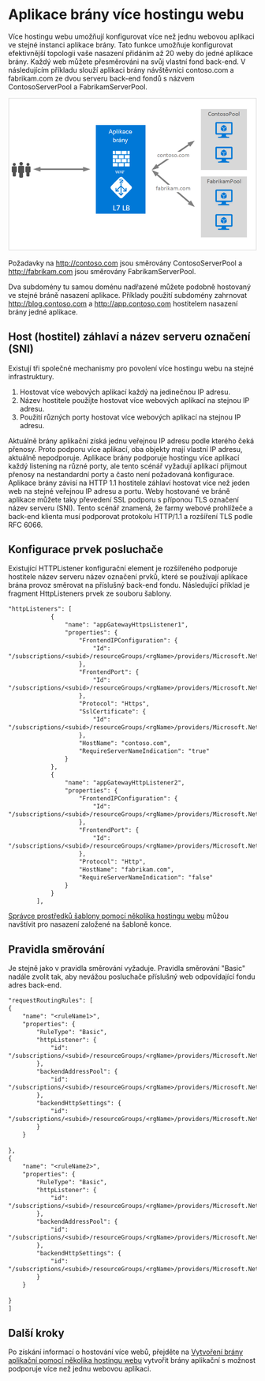 <properties
   pageTitle="Hostování více webů na brány aplikace | Microsoft Azure"
   description="Tato stránka obsahuje přehled podpory víc webů aplikace brány."
   documentationCenter="na"
   services="application-gateway"
   authors="amsriva"
   manager="rossort"
   editor="amsriva"/>
<tags
   ms.service="application-gateway"
   ms.devlang="na"
   ms.topic="hero-article"
   ms.tgt_pltfrm="na"
   ms.workload="infrastructure-services"
   ms.date="10/25/2016"
   ms.author="amsriva"/>

# <a name="application-gateway-multiple-site-hosting"></a>Aplikace brány více hostingu webu

Více hostingu webu umožňují konfigurovat více než jednu webovou aplikaci ve stejné instanci aplikace brány. Tato funkce umožňuje konfigurovat efektivnější topologii vaše nasazení přidáním až 20 weby do jedné aplikace brány. Každý web můžete přesměrováni na svůj vlastní fond back-end. V následujícím příkladu slouží aplikaci brány návštěvníci contoso.com a fabrikam.com ze dvou serveru back-end fondů s názvem ContosoServerPool a FabrikamServerPool.

![imageURLroute](./media/application-gateway-multi-site-overview/multisite.png)

Požadavky na http://contoso.com jsou směrovány ContosoServerPool a http://fabrikam.com jsou směrovány FabrikamServerPool.

Dva subdomény tu samou doménu nadřazené můžete podobně hostovaný ve stejné bráně nasazení aplikace. Příklady použití subdomény zahrnovat http://blog.contoso.com a http://app.contoso.com hostitelem nasazení brány jedné aplikace.

## <a name="host-headers-and-server-name-indication-sni"></a>Host (hostitel) záhlaví a název serveru označení (SNI)

Existují tři společné mechanismy pro povolení více hostingu webu na stejné infrastruktury.

1. Hostovat více webových aplikací každý na jedinečnou IP adresu.
2. Název hostitele použijte hostovat více webových aplikací na stejnou IP adresu.
3. Použití různých porty hostovat více webových aplikací na stejnou IP adresu.

Aktuálně brány aplikační získá jednu veřejnou IP adresu podle kterého čeká přenosy. Proto podporu více aplikací, oba objekty mají vlastní IP adresu, aktuálně nepodporuje. Aplikace brány podporuje hostingu více aplikací každý listening na různé porty, ale tento scénář vyžadují aplikací přijmout přenosy na nestandardní porty a často není požadovaná konfigurace. Aplikace brány závisí na HTTP 1.1 hostitele záhlaví hostovat více než jeden web na stejné veřejnou IP adresu a portu. Weby hostované ve bráně aplikace můžete taky převedení SSL podporu s příponou TLS označení název serveru (SNI). Tento scénář znamená, že farmy webové prohlížeče a back-end klienta musí podporovat protokolu HTTP/1.1 a rozšíření TLS podle RFC 6066.

## <a name="listener-configuration-element"></a>Konfigurace prvek posluchače

Existující HTTPListener konfigurační element je rozšířeného podporuje hostitele název serveru název označení prvků, které se používají aplikace brána provoz směrovat na příslušný back-end fondu. Následující příklad je fragment HttpListeners prvek ze souboru šablony.

    "httpListeners": [
                {
                    "name": "appGatewayHttpsListener1",
                    "properties": {
                        "FrontendIPConfiguration": {
                            "Id": "/subscriptions/<subid>/resourceGroups/<rgName>/providers/Microsoft.Network/applicationGateways/applicationGateway1/frontendIPConfigurations/DefaultFrontendPublicIP"
                        },
                        "FrontendPort": {
                            "Id": "/subscriptions/<subid>/resourceGroups/<rgName>/providers/Microsoft.Network/applicationGateways/applicationGateway1/frontendPorts/appGatewayFrontendPort443'"
                        },
                        "Protocol": "Https",
                        "SslCertificate": {
                            "Id": "/subscriptions/<subid>/resourceGroups/<rgName>/providers/Microsoft.Network/applicationGateways/applicationGateway1/sslCertificates/appGatewaySslCert1'"
                        },
                        "HostName": "contoso.com",
                        "RequireServerNameIndication": "true"
                    }
                },
                {
                    "name": "appGatewayHttpListener2",
                    "properties": {
                        "FrontendIPConfiguration": {
                            "Id": "/subscriptions/<subid>/resourceGroups/<rgName>/providers/Microsoft.Network/applicationGateways/applicationGateway1/frontendIPConfigurations/appGatewayFrontendIP'"
                        },
                        "FrontendPort": {
                            "Id": "/subscriptions/<subid>/resourceGroups/<rgName>/providers/Microsoft.Network/applicationGateways/applicationGateway1/frontendPorts/appGatewayFrontendPort80'"
                        },
                        "Protocol": "Http",
                        "HostName": "fabrikam.com",
                        "RequireServerNameIndication": "false"
                    }
                }
            ],




[Správce prostředků šablony pomocí několika hostingu webu](https://github.com/Azure/azure-quickstart-templates/blob/master/201-application-gateway-multihosting) můžou navštívit pro nasazení založené na šabloně konce.

## <a name="routing-rule"></a>Pravidla směrování

Je stejně jako v pravidla směrování vyžaduje. Pravidla směrování "Basic" nadále zvolit tak, aby nevážou posluchače příslušný web odpovídající fondu adres back-end.

    "requestRoutingRules": [
    {
        "name": "<ruleName1>",
        "properties": {
            "RuleType": "Basic",
            "httpListener": {
                "id": "/subscriptions/<subid>/resourceGroups/<rgName>/providers/Microsoft.Network/applicationGateways/applicationGateway1/httpListeners/appGatewayHttpsListener1')]"
            },
            "backendAddressPool": {
                "id": "/subscriptions/<subid>/resourceGroups/<rgName>/providers/Microsoft.Network/applicationGateways/applicationGateway1/backendAddressPools/ContosoServerPool')]"
            },
            "backendHttpSettings": {
                "id": "/subscriptions/<subid>/resourceGroups/<rgName>/providers/Microsoft.Network/applicationGateways/applicationGateway1/backendHttpSettingsCollection/appGatewayBackendHttpSettings')]"
            }
        }

    },
    {
        "name": "<ruleName2>",
        "properties": {
            "RuleType": "Basic",
            "httpListener": {
                "id": "/subscriptions/<subid>/resourceGroups/<rgName>/providers/Microsoft.Network/applicationGateways/applicationGateway1/httpListeners/appGatewayHttpListener2')]"
            },
            "backendAddressPool": {
                "id": "/subscriptions/<subid>/resourceGroups/<rgName>/providers/Microsoft.Network/applicationGateways/applicationGateway1/backendAddressPools/FabrikamServerPool')]"
            },
            "backendHttpSettings": {
                "id": "/subscriptions/<subid>/resourceGroups/<rgName>/providers/Microsoft.Network/applicationGateways/applicationGateway1/backendHttpSettingsCollection/appGatewayBackendHttpSettings')]"
            }
        }

    }
    ]

## <a name="next-steps"></a>Další kroky

Po získání informací o hostování více webů, přejděte na [Vytvoření brány aplikační pomocí několika hostingu webu](application-gateway-create-multisite-azureresourcemanager-powershell.md) vytvořit brány aplikační s možnost podporuje více než jednu webovou aplikaci.
